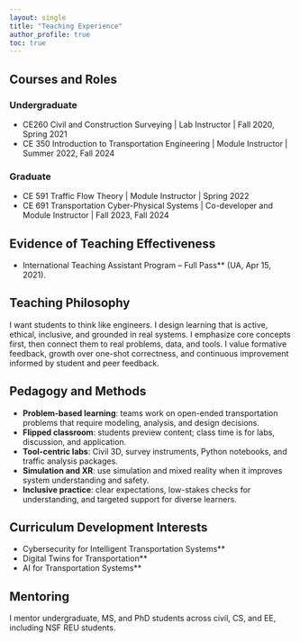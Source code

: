```yaml
---
layout: single
title: "Teaching Experience"
author_profile: true
toc: true
---
```

## Courses and Roles
### Undergraduate
- CE260 Civil and Construction Surveying | Lab Instructor | Fall 2020, Spring 2021  
- CE 350 Introduction to Transportation Engineering | Module Instructor | Summer 2022, Fall 2024

### Graduate
- CE 591 Traffic Flow Theory | Module Instructor | Spring 2022  
- CE 691 Transportation Cyber-Physical Systems | Co-developer and Module Instructor | Fall 2023, Fall 2024

## Evidence of Teaching Effectiveness
- International Teaching Assistant Program – Full Pass** (UA, Apr 15, 2021).  

## Teaching Philosophy
I want students to think like engineers. I design learning that is active, ethical, inclusive, and grounded in real systems. I emphasize core concepts first, then connect them to real problems, data, and tools. I value formative feedback, growth over one-shot correctness, and continuous improvement informed by student and peer feedback.

## Pedagogy and Methods
- **Problem-based learning**: teams work on open-ended transportation problems that require modeling, analysis, and design decisions.  
- **Flipped classroom**: students preview content; class time is for labs, discussion, and application.  
- **Tool-centric labs**: Civil 3D, survey instruments, Python notebooks, and traffic analysis packages.  
- **Simulation and XR**: use simulation and mixed reality when it improves system understanding and safety.  
- **Inclusive practice**: clear expectations, low-stakes checks for understanding, and targeted support for diverse learners.

## Curriculum Development Interests
- Cybersecurity for Intelligent Transportation Systems**  
- Digital Twins for Transportation**  
- AI for Transportation Systems**

## Mentoring
I mentor undergraduate, MS, and PhD students across civil, CS, and EE, including NSF REU students.
